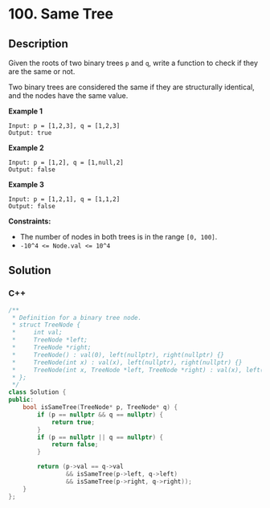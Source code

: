 # 100. Same Tree

## Description

Given the roots of two binary trees `p` and `q`, write a function to check if they are the same or not.

Two binary trees are considered the same if they are structurally identical, and the nodes have the same value.

**Example 1**
```
Input: p = [1,2,3], q = [1,2,3]
Output: true
```

**Example 2**
```
Input: p = [1,2], q = [1,null,2]
Output: false
```

**Example 3**
```
Input: p = [1,2,1], q = [1,1,2]
Output: false
```

**Constraints:**
+ The number of nodes in both trees is in the range `[0, 100]`.
+ `-10^4 <= Node.val <= 10^4`

## Solution
### C++
```c++
/**
 * Definition for a binary tree node.
 * struct TreeNode {
 *     int val;
 *     TreeNode *left;
 *     TreeNode *right;
 *     TreeNode() : val(0), left(nullptr), right(nullptr) {}
 *     TreeNode(int x) : val(x), left(nullptr), right(nullptr) {}
 *     TreeNode(int x, TreeNode *left, TreeNode *right) : val(x), left(left), right(right) {}
 * };
 */
class Solution {
public:
    bool isSameTree(TreeNode* p, TreeNode* q) {
        if (p == nullptr && q == nullptr) {
            return true;
        }
        if (p == nullptr || q == nullptr) {
            return false;
        }

        return (p->val == q->val
                && isSameTree(p->left, q->left)
                && isSameTree(p->right, q->right));
    }
};
```

